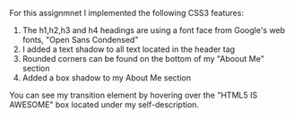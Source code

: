For this assignmnet I implemented the following CSS3 features: 
1. The h1,h2,h3 and h4 headings are using a font face from Google's web fonts, "Open Sans Condensed"
2. I added a text shadow to all text located in the header tag
3. Rounded corners can be found on the bottom of my "Aboout Me" section
4. Added a box shadow to my About Me section 

You can see my transition element by hovering over the "HTML5 IS AWESOME" box located under my self-description.